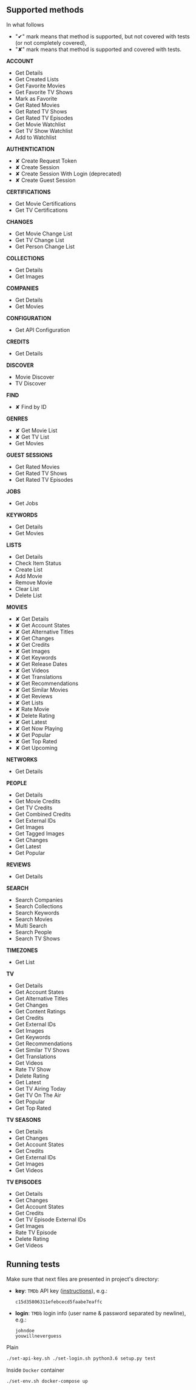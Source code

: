 ## Supported methods
In what follows
- "✔" mark means that method is supported, 
but not covered with tests 
(or not completely covered),
- "✘" mark means that method is supported 
and covered with tests.


**ACCOUNT**
-  Get Details
-  Get Created Lists
-  Get Favorite Movies
-  Get Favorite TV Shows
-  Mark as Favorite
-  Get Rated Movies
-  Get Rated TV Shows
-  Get Rated TV Episodes
-  Get Movie Watchlist
-  Get TV Show Watchlist
-  Add to Watchlist

**AUTHENTICATION**
-  ✘ Create Request Token
-  ✘ Create Session
-  ✘ Create Session With Login (deprecated)
-  ✘ Create Guest Session

**CERTIFICATIONS**
-  Get Movie Certifications
-  Get TV Certifications

**CHANGES**
-  Get Movie Change List
-  Get TV Change List
-  Get Person Change List

**COLLECTIONS**
-  Get Details
-  Get Images

**COMPANIES**
-  Get Details
-  Get Movies

**CONFIGURATION**
-  Get API Configuration

**CREDITS**
-  Get Details

**DISCOVER**
-  Movie Discover
-  TV Discover

**FIND**
-  ✘ Find by ID

**GENRES**
-  ✘ Get Movie List
-  ✘ Get TV List
-  Get Movies

**GUEST SESSIONS**
-  Get Rated Movies
-  Get Rated TV Shows
-  Get Rated TV Episodes

**JOBS**
-  Get Jobs

**KEYWORDS**
-  Get Details
-  Get Movies

**LISTS**
-  Get Details
-  Check Item Status
-  Create List
-  Add Movie
-  Remove Movie
-  Clear List
-  Delete List

**MOVIES**
-  ✘ Get Details
-  ✘ Get Account States
-  ✘ Get Alternative Titles
-  ✘ Get Changes
-  ✘ Get Credits
-  ✘ Get Images
-  ✘ Get Keywords
-  ✘ Get Release Dates
-  ✘ Get Videos
-  ✘ Get Translations
-  ✘ Get Recommendations
-  ✘ Get Similar Movies
-  ✘ Get Reviews
-  ✘ Get Lists
-  ✘ Rate Movie
-  ✘ Delete Rating
-  ✘ Get Latest
-  ✘ Get Now Playing
-  ✘ Get Popular
-  ✘ Get Top Rated
-  ✘ Get Upcoming

**NETWORKS**
-  Get Details

**PEOPLE**
-  Get Details
-  Get Movie Credits
-  Get TV Credits
-  Get Combined Credits
-  Get External IDs
-  Get Images
-  Get Tagged Images
-  Get Changes
-  Get Latest
-  Get Popular

**REVIEWS**
-  Get Details

**SEARCH**
-  Search Companies
-  Search Collections
-  Search Keywords
-  Search Movies
-  Multi Search
-  Search People
-  Search TV Shows

**TIMEZONES**
-  Get List

**TV**
-  Get Details
-  Get Account States
-  Get Alternative Titles
-  Get Changes
-  Get Content Ratings
-  Get Credits
-  Get External IDs
-  Get Images
-  Get Keywords
-  Get Recommendations
-  Get Similar TV Shows
-  Get Translations
-  Get Videos
-  Rate TV Show
-  Delete Rating
-  Get Latest
-  Get TV Airing Today
-  Get TV On The Air
-  Get Popular
-  Get Top Rated

**TV SEASONS**
-  Get Details
-  Get Changes
-  Get Account States
-  Get Credits
-  Get External IDs
-  Get Images
-  Get Videos

**TV EPISODES**
-  Get Details
-  Get Changes
-  Get Account States
-  Get Credits
-  Get TV Episode External IDs
-  Get Images
-  Rate TV Episode
-  Delete Rating
-  Get Videos

## Running tests
Make sure that next files are presented in project's directory:
- **key**: `TMDb` API key ([instructions](https://developers.themoviedb.org/3/getting-started/introduction)), 
e.g.:

    ```text
    c15d35806311efebcecd5faabe7eaffc
    ```
- **login**: `TMDb` login info (user name & password separated by newline), 
e.g.:

    ```text
    johndoe
    youwillneverguess
    ```

Plain
```bash
./set-api-key.sh ./set-login.sh python3.6 setup.py test
```

Inside `Docker` container
```bash
./set-env.sh docker-compose up
```
